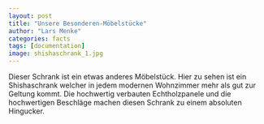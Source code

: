 ```yaml
---
layout: post
title: "Unsere Besonderen-Möbelstücke"
author: "Lars Menke"
categories: facts
tags: [documentation]
image: shishaschrank_1.jpg
---
```


Dieser Schrank ist ein etwas anderes Möbelstück. 
Hier zu sehen ist ein Shishaschrank welcher in jedem modernen Wohnzimmer mehr als gut zur Geltung kommt.
Die hochwertig verbauten Echtholzpanele und die hochwertigen Beschläge machen diesen Schrank zu einem absoluten Hingucker.
